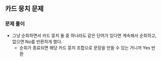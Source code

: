 ## 카드 뭉치 문제
  
### 문제 풀이
- 그냥 순회하면서 카드 뭉치 둘 중 하나라도 같은 단어가 있다면 계속해서 순회하고, 없으면 No를 반환하게 했다.
  - 순회가 종료되면 해당 카드 뭉치 조합으로 문장을 만들 수 있는 거니까 Yes 반환
